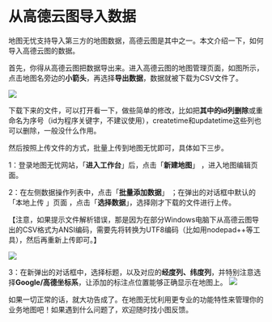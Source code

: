 # 从高德云图导入数据

地图无忧支持导入第三方的地图数据，高德云图是其中之一。本文介绍一下，如何导入高德云图的数据。

首先，你得从高德云图把数据导出来。进入高德云图的地图管理页面，如图所示，点击地图名旁边的**小箭头**，再选择**导出数据**，数据就被下载为CSV文件了。

![](http://pic.dituwuyou.com/map%2Fpicture%2F%E4%BB%8E%E9%AB%98%E5%BE%B7%E4%BA%91%E5%9B%BE%E5%AF%BC%E5%85%A5%E6%95%B0%E6%8D%AE1.png)

下载下来的文件，可以打开看一下，做些简单的修改，比如把**其中的id列删除**或重命名为序号（id为程序关键字，不建议使用），createtime和updatetime这些列也可以删除，一般没什么作用。

然后按照上传文件的方式，批量上传到地图无忧即可，具体如下三步。

1：登录地图无忧网站，「**进入工作台**」后，点击「**新建地图**」 ，进入地图编辑页面。

2：在左侧数据操作列表中，点击「**批量添加数据**」 ；在弹出的对话框中默认的「本地上传 」页面 ，点击「**选择数据**」，选择刚才下载的文件进行上传。

【注意，如果提示文件解析错误，那是因为在部分Windows电脑下从高德云图导出的CSV格式为ANSI编码，需要先将转换为UTF8编码（比如用nodepad++等工具），然后再重新上传即可。】

![](http://pic.dituwuyou.com/map%2Fpicture%2F%E4%BB%8E%E9%AB%98%E5%BE%B7%E4%BA%91%E5%9B%BE%E5%AF%BC%E5%85%A5%E6%95%B0%E6%8D%AE2.png)

3：在新弹出的对话框中，选择标题，以及对应的**经度列、纬度列**，并特别注意选择**Google/高德坐标系**，让添加的标注点位置能够正确显示在地图上。
![](http://pic.dituwuyou.com/map%2Fpicture%2F%E4%BB%8E%E9%AB%98%E5%BE%B7%E4%BA%91%E5%9B%BE%E5%AF%BC%E5%85%A5%E6%95%B0%E6%8D%AE3.png)

如果一切正常的话，就大功告成了。在地图无忧利用更专业的功能特性来管理你的业务地图吧！如果遇到什么问题了，欢迎随时找小图反馈。

